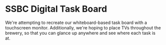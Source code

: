 # SSBC Digital Task Board

We're attempting to recreate our whiteboard-based task board with a touchscreen monitor. Additionally, we're hoping to place TVs throughout the brewery, so that you can glance up anywhere and see where each task is at.
